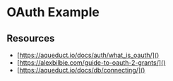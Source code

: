 # OAuth Example

## Resources

- [https://aqueduct.io/docs/auth/what_is_oauth/]()
- [https://alexbilbie.com/guide-to-oauth-2-grants/]()
- [https://aqueduct.io/docs/db/connecting/]()